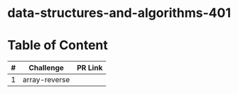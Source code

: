 # data-structures-and-algorithms-401

# Table of Content 

|#|Challenge|PR Link|
|----|-----|-------|
|1|array-reverse||
